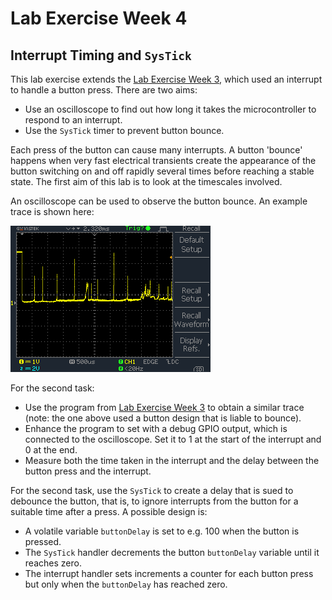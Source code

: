 # Lab Exercise Week 4

## Interrupt Timing and `SysTick`

This lab exercise extends the [Lab Exercise Week 3](../week_3), which used an
interrupt to handle a button press. There are two aims:

- Use an oscilloscope to find out how long it takes the microcontroller to
  respond to an interrupt.
- Use the `SysTick` timer to prevent button bounce.

Each press of the button can cause many interrupts. A button 'bounce' happens
when very fast electrical transients create the appearance of the button
switching on and off rapidly several times before reaching a stable state. The
first aim of this lab is to look at the timescales involved.

An oscilloscope can be used to observe the button bounce. An example trace is
shown here:

![Oscilloscope](images/oscilloscope.png)

For the second task:

- Use the program from [Lab Exercise Week 3](../week_3) to obtain a similar
  trace (note: the one above used a button design that is liable to bounce).
- Enhance the program to set with a debug GPIO output, which is connected to the
  oscilloscope. Set it to 1 at the start of the interrupt and 0 at the end.
- Measure both the time taken in the interrupt and the delay between the button
  press and the interrupt.

For the second task, use the `SysTick` to create a delay that is sued to
debounce the button, that is, to ignore interrupts from the button for a
suitable time after a press. A possible design is:

- A volatile variable `buttonDelay` is set to e.g. 100 when the button is
  pressed.
- The `SysTick` handler decrements the button `buttonDelay` variable until it
  reaches zero.
- The interrupt handler sets increments a counter for each button press but only
  when the `buttonDelay` has reached zero.
